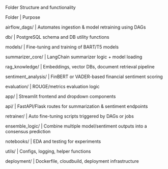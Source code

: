 Folder Structure and functionality

Folder                           | Purpose

airflow_dags/                    | Automates ingestion & model retraining using DAGs

db/                              | PostgreSQL schema and DB utility functions

models/                          | Fine-tuning and training of BART/T5 models


summarizer_core/                 | LangChain summarizer logic + model loading

rag_knowledge/                   | Embeddings, vector DBs, document retrieval pipeline

sentiment_analysis/              | FinBERT or VADER-based financial sentiment scoring

evaluation/                      | ROUGE/metrics evaluation logic

app/                             | Streamlit frontend and dropdown components

api/                             | FastAPI/Flask routes for summarization & sentiment endpoints

retrainer/                       | Auto fine-tuning scripts triggered by DAGs or jobs

ensemble_logic/                  | Combine multiple model/sentiment outputs into a consensus prediction

notebooks/                       | EDA and testing for experiments

utils/                           | Configs, logging, helper functions

deployment/                      | Dockerfile, cloudbuild, deployment infrastructure
